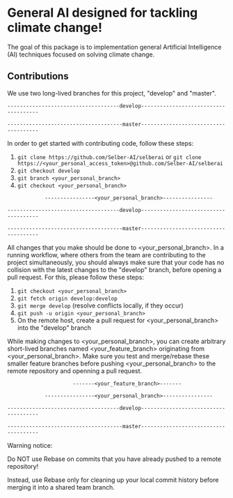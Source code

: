 # General AI designed for tackling climate change!

The goal of this package is to implementation general Artificial Intelligence (AI) techniques focused on solving climate change.



## Contributions

We use two long-lived branches for this project, "develop" and "master".


```
------------------------------------develop-------------------------------------

-------------------------------------master-------------------------------------
```

In order to get started with contributing code, follow these steps:
  1. `git clone https://github.com/Selber-AI/selberai`
  or `git clone https://<your_personal_access_token>@github.com/Selber-AI/selberai`
  2. `git checkout develop`
  3. `git branch <your_personal_branch>`
  4. `git checkout <your_personal_branch>`
  
```
            ----------------<your_personal_branch>----------------

------------------------------------develop-------------------------------------

-------------------------------------master-------------------------------------
```

All changes that you make should be done to <your_personal_branch>. In a running workflow, where others from the team are contributing to the project simultaneously, you should always make sure that your code has no collision with the latest changes to the "develop" branch, before opening a pull request. For this, please follow these steps:
  1. `git checkout <your_personal_branch>`
  2. `git fetch origin develop:develop`
  3. `git merge develop` (resolve conflicts locally, if they occur)
  4. `git push -u origin <your_personal_branch>`
  5. On the remote host, create a pull request for <your_personal_branch> into the "develop" branch 
  
  
While making changes to <your_personal_branch>, you can create arbitrary short-lived branches named <your_feature_branch> originating from <your_personal_branch>. Make sure you test and merge/rebase these smaller feature branches before pushing <your_personal_branch> to the remote repository and openning a pull request.

```
                     -------<your_feature_branch>-------

            ----------------<your_personal_branch>----------------

------------------------------------develop-------------------------------------

-------------------------------------master-------------------------------------
```



Warning notice:

Do NOT use Rebase on commits that you have already pushed to a remote repository!

Instead, use Rebase only for cleaning up your local commit history before merging it into a shared team branch.
